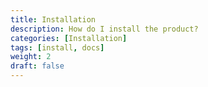 ```yaml
---
title: Installation
description: How do I install the product?
categories: [Installation]
tags: [install, docs]
weight: 2
draft: false
---
```

